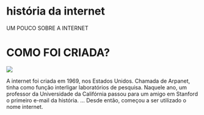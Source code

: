 # história da internet

<html>
<head
  <title>UM POUCO SOBRE A INTERNET</title>
  </head>
 <h1>COMO FOI CRIADA?</h1>
     <img src=´´download.JPEG´´img>
  <body>
   <p> A internet foi criada em 1969, nos Estados Unidos. Chamada de Arpanet, tinha como função interligar laboratórios de pesquisa.
Naquele ano, um professor da Universidade da Califórnia passou para um amigo em Stanford o primeiro e-mail da história. ...
Desde então, começou a ser utilizado o nome internet. </p>
    
